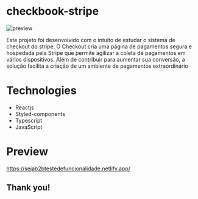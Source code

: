 # checkbook-stripe

![preview](https://user-images.githubusercontent.com/70186521/161459447-ce41edd1-db77-4323-916b-c44d7b2e077d.gif)

Este projeto foi desenvolvido com o intuito de estudar o sistema de checkout do stripe. O Checkout cria uma página de pagamentos segura e hospedada pela Stripe que permite agilizar a coleta de pagamentos em vários dispositivos. Além de contribuir para aumentar sua conversão, a solução facilita a criação de um ambiente de pagamentos extraordinário


# Technologies

- Reactjs
- Styled-components
- Typescript
- JavaScript

# Preview

https://sejab2btestedefuncionalidade.netlify.app/



## Thank you!
